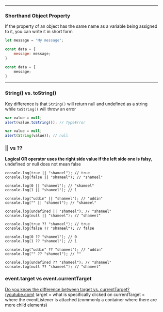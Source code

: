 ---------
### Shorthand Object Property
If the property of an object has the same name as a variable being assigned to it, you can write it in short form
```js
let message = "My message";

const data = {
	message: message;
}

const data = {
	message;
}
```

-------
### String() vs. toString()
Key difference is that `String()` will return null and undefined as a string while `toString()` will throw an error
```js
var value = null;
alert(value.toString()); // TypeError

var value = null;
alert(String(value)); // null
```

### || vs ?? 
**Logical OR operator uses the right side value if the left side one is falsy**, undefined or null does not mean false
```tsx
console.log(true || "shameel"); // true
console.log(false || "shameel"); // "shameel"

console.log(0 || "shameel"); // "shameel"
console.log(1 || "shameel"); // 1

console.log("uddin" || "shameel"); // "uddin"
console.log("" || "shameel"); // "shameel"

console.log(undefined || "shameel"); // "shameel"
console.log(null || "shameel"); // "shameel"
```

```tsx
console.log(true ?? "shameel"); // true
console.log(false ?? "shameel"); // false

console.log(0 ?? "shameel"); // 0
console.log(1 ?? "shameel"); // 1

console.log("uddin" ?? "shameel"); // "uddin"
console.log("" ?? "shameel"); // ""

console.log(undefined ?? "shameel"); // "shameel"
console.log(null ?? "shameel"); // "shameel"
```


### event.target vs event.currentTarget
[Do you know the difference between target vs. currentTarget? (youtube.com)](https://www.youtube.com/watch?v=F2pbD_Mr91Y&ab_channel=CodinginPublic)
target = what is specifically clicked on
currentTarget = where the eventListener is attached (commonly a container where there are more child elements)
